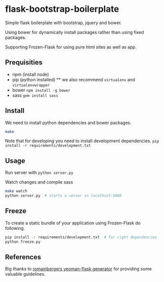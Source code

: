 # flask-bootstrap-boilerplate
Simple flask boilerplate with bootstrap, jquery and bower.

Using bower for dynamically install packages rather than using fixed packages.

Supporting Frozen-Flask for using pure html sites as well as app.

## Prequisities
* npm (install node)
* pip (python installed)
** we also recommend `virtualenv` and `virtualenvwrapper`
* bower `npm install -g bower`
* sass `gem install sass`

## Install
We need to install python dependencies and bower packages.
```bash
make
```

Note that for developing you need to install development dependencies.
`pip install -r requirements/development.txt`

## Usage
Run server with `python server.py`

Watch changes and compile sass
```bash
make watch
python server.py  # starts a server in localhost:5000
```


## Freeze
To create a static bundle of your application using Frozen-Flask do following.
```bash
pip install -r requirements/development.txt  # for right dependencies
python freeze.py
```


## References
Big thanks to [romainbergers yeoman-flask generator](https://github.com/romainberger/yeoman-flask) for providing some valuable guidelines.